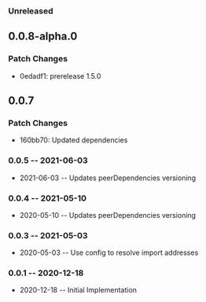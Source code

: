 ### Unreleased

## 0.0.8-alpha.0

### Patch Changes

- 0edadf1: prerelease 1.5.0

## 0.0.7

### Patch Changes

- 160bb70: Updated dependencies

### 0.0.5 -- 2021-06-03

- 2021-06-03 -- Updates peerDependencies versioning

### 0.0.4 -- 2021-05-10

- 2020-05-10 -- Updates peerDependencies versioning

### 0.0.3 -- 2021-05-03

- 2020-05-03 -- Use config to resolve import addresses

### 0.0.1 -- 2020-12-18

- 2020-12-18 -- Initial Implementation
